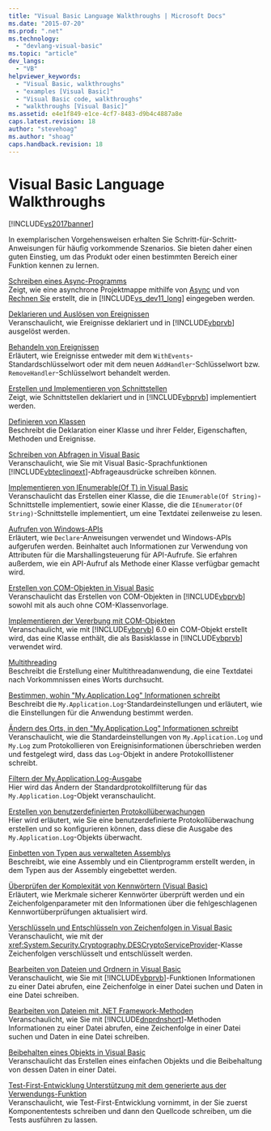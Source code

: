 ```yaml
---
title: "Visual Basic Language Walkthroughs | Microsoft Docs"
ms.date: "2015-07-20"
ms.prod: ".net"
ms.technology: 
  - "devlang-visual-basic"
ms.topic: "article"
dev_langs: 
  - "VB"
helpviewer_keywords: 
  - "Visual Basic, walkthroughs"
  - "examples [Visual Basic]"
  - "Visual Basic code, walkthroughs"
  - "walkthroughs [Visual Basic]"
ms.assetid: e4e1f849-e1ce-4cf7-8483-d9b4c4887a8e
caps.latest.revision: 18
author: "stevehoag"
ms.author: "shoag"
caps.handback.revision: 18
---
```

# Visual Basic Language Walkthroughs
[!INCLUDE[vs2017banner](~/includes/vs2017banner.md)]

In exemplarischen Vorgehensweisen erhalten Sie Schritt\-für\-Schritt\-Anweisungen für häufig vorkommende Szenarios. Sie bieten daher einen guten Einstieg, um das Produkt oder einen bestimmten Bereich einer Funktion kennen zu lernen.  
  
 [Schreiben eines Async\-Programms](../Topic/Walkthrough:%20Accessing%20the%20Web%20by%20Using%20Async%20and%20Await%20\(C%23%20and%20Visual%20Basic\).md)  
 Zeigt, wie eine asynchrone Projektmappe mithilfe von [Async](../visual-basic/language-reference/modifiers/async.md) und von [Rechnen Sie](../visual-basic/language-reference/operators/await-operator.md) erstellt, die in [!INCLUDE[vs_dev11_long](~/includes/vs-dev11-long-md.md)] eingegeben werden.  
  
 [Deklarieren und Auslösen von Ereignissen](../visual-basic/programming-guide/language-features/events/walkthrough-declaring-and-raising-events.md)  
 Veranschaulicht, wie Ereignisse deklariert und in [!INCLUDE[vbprvb](~/includes/vbprvb-md.md)] ausgelöst werden.  
  
 [Behandeln von Ereignissen](../visual-basic/programming-guide/language-features/events/walkthrough-handling-events.md)  
 Erläutert, wie Ereignisse entweder mit dem `WithEvents`\-Standardschlüsselwort oder mit dem neuen `AddHandler`\-Schlüsselwort bzw. `RemoveHandler`\-Schlüsselwort behandelt werden.  
  
 [Erstellen und Implementieren von Schnittstellen](../visual-basic/programming-guide/language-features/interfaces/walkthrough-creating-and-implementing-interfaces.md)  
 Zeigt, wie Schnittstellen deklariert und in [!INCLUDE[vbprvb](~/includes/vbprvb-md.md)] implementiert werden.  
  
 [Definieren von Klassen](../visual-basic/programming-guide/language-features/objects-and-classes/walkthrough-defining-classes.md)  
 Beschreibt die Deklaration einer Klasse und ihrer Felder, Eigenschaften, Methoden und Ereignisse.  
  
 [Schreiben von Abfragen in Visual Basic](../visual-basic/programming-guide/concepts/linq/walkthrough-writing-queries.md)  
 Veranschaulicht, wie Sie mit Visual Basic\-Sprachfunktionen [!INCLUDE[vbteclinqext](~/includes/vbteclinqext-md.md)]\-Abfrageausdrücke schreiben können.  
  
 [Implementieren von IEnumerable\(Of T\) in Visual Basic](../visual-basic/programming-guide/language-features/control-flow/walkthrough-implementing-ienumerable-of-t.md)  
 Veranschaulicht das Erstellen einer Klasse, die die `IEnumerable(Of String)`\-Schnittstelle implementiert, sowie einer Klasse, die die `IEnumerator(Of String)`\-Schnittstelle implementiert, um eine Textdatei zeilenweise zu lesen.  
  
 [Aufrufen von Windows\-APIs](../visual-basic/programming-guide/com-interop/walkthrough-calling-windows-apis.md)  
 Erläutert, wie `Declare`\-Anweisungen verwendet und Windows\-APIs aufgerufen werden.  Beinhaltet auch Informationen zur Verwendung von Attributen für die Marshallingsteuerung für API\-Aufrufe. Sie erfahren außerdem, wie ein API\-Aufruf als Methode einer Klasse verfügbar gemacht wird.  
  
 [Erstellen von COM\-Objekten in Visual Basic](../visual-basic/programming-guide/com-interop/walkthrough-creating-com-objects.md)  
 Veranschaulicht das Erstellen von COM\-Objekten in [!INCLUDE[vbprvb](~/includes/vbprvb-md.md)] sowohl mit als auch ohne COM\-Klassenvorlage.  
  
 [Implementieren der Vererbung mit COM\-Objekten](../visual-basic/programming-guide/com-interop/walkthrough-implementing-inheritance-with-com-objects.md)  
 Veranschaulicht, wie mit [!INCLUDE[vbprvb](~/includes/vbprvb-md.md)] 6.0 ein COM\-Objekt erstellt wird, das eine Klasse enthält, die als Basisklasse in [!INCLUDE[vbprvb](~/includes/vbprvb-md.md)] verwendet wird.  
  
 [Multithreading](../Topic/Walkthrough:%20Multithreading%20with%20the%20BackgroundWorker%20Component%20\(C%23%20and%20Visual%20Basic\).md)  
 Beschreibt die Erstellung einer Multithreadanwendung, die eine Textdatei nach Vorkommnissen eines Worts durchsucht.  
  
 [Bestimmen, wohin "My.Application.Log" Informationen schreibt](../visual-basic/developing-apps/programming/log-info/walkthrough-determining-where-my-application-log-writes-information.md)  
 Beschreibt die `My.Application.Log`\-Standardeinstellungen und erläutert, wie die Einstellungen für die Anwendung bestimmt werden.  
  
 [Ändern des Orts, in den "My.Application.Log" Informationen schreibt](../visual-basic/developing-apps/programming/log-info/walkthrough-changing-where-my-application-log-writes-information.md)  
 Veranschaulicht, wie die Standardeinstellungen von `My.Application.Log` und `My.Log` zum Protokollieren von Ereignisinformationen überschrieben werden und festgelegt wird, dass das `Log`\-Objekt in andere Protokolllistener schreibt.  
  
 [Filtern der My.Application.Log\-Ausgabe](../visual-basic/developing-apps/programming/log-info/walkthrough-filtering-my-application-log-output.md)  
 Hier wird das Ändern der Standardprotokollfilterung für das `My.Application.Log`\-Objekt veranschaulicht.  
  
 [Erstellen von benutzerdefinierten Protokollüberwachungen](../visual-basic/developing-apps/programming/log-info/walkthrough-creating-custom-log-listeners.md)  
 Hier wird erläutert, wie Sie eine benutzerdefinierte Protokollüberwachung erstellen und so konfigurieren können, dass diese die Ausgabe des `My.Application.Log`\-Objekts überwacht.  
  
 [Einbetten von Typen aus verwalteten Assemblys](../Topic/Walkthrough:%20Embedding%20Types%20from%20Managed%20Assemblies%20\(C%23%20and%20Visual%20Basic\).md)  
 Beschreibt, wie eine Assembly und ein Clientprogramm erstellt werden, in dem Typen aus der Assembly eingebettet werden.  
  
 [Überprüfen der Komplexität von Kennwörtern \(Visual Basic\)](../visual-basic/programming-guide/language-features/strings/walkthrough-validating-that-passwords-are-complex.md)  
 Erläutert, wie Merkmale sicherer Kennwörter überprüft werden und ein Zeichenfolgenparameter mit den Informationen über die fehlgeschlagenen Kennwortüberprüfungen aktualisiert wird.  
  
 [Verschlüsseln und Entschlüsseln von Zeichenfolgen in Visual Basic](../visual-basic/programming-guide/language-features/strings/walkthrough-encrypting-and-decrypting-strings.md)  
 Veranschaulicht, wie mit der <xref:System.Security.Cryptography.DESCryptoServiceProvider>\-Klasse Zeichenfolgen verschlüsselt und entschlüsselt werden.  
  
 [Bearbeiten von Dateien und Ordnern in Visual Basic](../visual-basic/developing-apps/programming/drives-directories-files/walkthrough-manipulating-files-and-directories.md)  
 Veranschaulicht, wie Sie mit [!INCLUDE[vbprvb](~/includes/vbprvb-md.md)]\-Funktionen Informationen zu einer Datei abrufen, eine Zeichenfolge in einer Datei suchen und Daten in eine Datei schreiben.  
  
 [Bearbeiten von Dateien mit .NET Framework\-Methoden](../visual-basic/developing-apps/programming/drives-directories-files/walkthrough-manipulating-files-by-using-net-framework-methods.md)  
 Veranschaulicht, wie Sie mit [!INCLUDE[dnprdnshort](~/includes/dnprdnshort-md.md)]\-Methoden Informationen zu einer Datei abrufen, eine Zeichenfolge in einer Datei suchen und Daten in eine Datei schreiben.  
  
 [Beibehalten eines Objekts in Visual Basic](../Topic/Walkthrough:%20Persisting%20an%20Object%20\(C%23%20and%20Visual%20Basic\).md)  
 Veranschaulicht das Erstellen eines einfachen Objekts und die Beibehaltung von dessen Daten in einer Datei.  
  
 [Test\-First\-Entwicklung Unterstützung mit dem generierte aus der Verwendungs\-Funktion](../Topic/Walkthrough:%20Test-First%20Support%20with%20the%20Generate%20From%20Usage%20Feature.md)  
 Veranschaulicht, wie Test\-First\-Entwicklung vornimmt, in der Sie zuerst Komponententests schreiben und dann den Quellcode schreiben, um die Tests ausführen zu lassen.